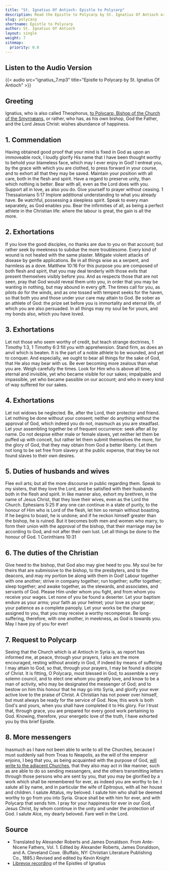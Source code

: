```yaml
---
title: "St. Ignatius Of Antioch: Epistle to Polycarp"
description: Read the Epistle to Polycarp by St. Ignatius Of Antioch or listen to the audio recording here. Scriptural references included with the text.
slug: polycarp
shortname: Epistle to Polycarp
author: St. Ignatius Of Antioch
layout: single
weight: 7
sitemap:
  priority: 0.8
---
```

## Listen to the Audio Version
{{< audio src="ignatius_7.mp3" title="Epistle to Polycarp by St. Ignatius Of Antioch" >}}
## Greeting
Ignatius, who is also called Theophorus, [to Polycarp, Bishop of the Church of the Smyrnæans,](/apostolic-fathers/polycarp-of-smyrna/) or rather, who has, as his own bishop, God the Father, and the Lord Jesus Christ: wishes abundance of happiness.

## 1. Commendation 

Having obtained good proof that your mind is fixed in God as upon an immoveable rock, I loudly glorify His name that I have been thought worthy to behold your blameless face, which may I ever enjoy in God! I entreat you, by the grace with which you are clothed, to press forward in your course, and to exhort all that they may be saved. Maintain your position with all care, both in the flesh and spirit. Have a regard to preserve unity, than which nothing is better. Bear with all, even as the Lord does with you. Support all in love, as also you do. Give yourself to prayer without ceasing. 1 Thessalonians 5:17 Implore additional understanding to what you already have. Be watchful, possessing a sleepless spirit. Speak to every man separately, as God enables you. Bear the infirmities of all, as being a perfect athlete in the Christian life: where the labour is great, the gain is all the more.

## 2. Exhortations
If you love the good disciples, no thanks are due to you on that account; but rather seek by meekness to subdue the more troublesome. Every kind of wound is not healed with the same plaster. Mitigate violent attacks of disease by gentle applications. Be in all things wise as a serpent, and harmless as a dove. Matthew 10:16 For this purpose you are composed of both flesh and spirit, that you may deal tenderly with those evils that present themselves visibly before you. And as respects those that are not seen, pray that God would reveal them unto you, in order that you may be wanting in nothing, but may abound in every gift. The times call for you, as pilots do for the winds, and as one tossed with tempest seeks for the haven, so that both you and those under your care may attain to God. Be sober as an athlete of God: the prize set before you is immortality and eternal life, of which you are also persuaded. In all things may my soul be for yours, and my bonds also, which you have loved.

## 3. Exhortations
Let not those who seem worthy of credit, but teach strange doctrines, 1 Timothy 1:3, 1 Timothy 6:3 fill you with apprehension. Stand firm, as does an anvil which is beaten. It is the part of a noble athlete to be wounded, and yet to conquer. And especially, we ought to bear all things for the sake of God, that He also may bear with us. Be ever becoming more zealous than what you are. Weigh carefully the times. Look for Him who is above all time, eternal and invisible, yet who became visible for our sakes; impalpable and impassible, yet who became passible on our account; and who in every kind of way suffered for our sakes.

## 4. Exhortations
Let not widows be neglected. Be, after the Lord, their protector and friend. Let nothing be done without your consent; neither do anything without the approval of God, which indeed you do not, inasmuch as you are steadfast. Let your assembling together be of frequent occurrence: seek after all by name. Do not despise either male or female slaves, yet neither let them be puffed up with conceit, but rather let them submit themselves the more, for the glory of God, that they may obtain from God a better liberty. Let them not long to be set free from slavery at the public expense, that they be not found slaves to their own desires.

## 5. Duties of husbands and wives

Flee evil arts; but all the more discourse in public regarding them. Speak to my sisters, that they love the Lord, and be satisfied with their husbands both in the flesh and spirit. In like manner also, exhort my brethren, in the name of Jesus Christ, that they love their wives, even as the Lord the Church. Ephesians 5:25 If any one can continue in a state of purity, to the honour of Him who is Lord of the flesh, let him so remain without boasting. If he begins to boast, he is undone; and if he reckon himself greater than the bishop, he is ruined. But it becomes both men and women who marry, to form their union with the approval of the bishop, that their marriage may be according to God, and not after their own lust. Let all things be done to the honour of God. 1 Corinthians 10:31

## 6. The duties of the Christian
Give heed to the bishop, that God also may give heed to you. My soul be for theirs that are submissive to the bishop, to the presbyters, and to the deacons, and may my portion be along with them in God! Labour together with one another; strive in company together; run together; suffer together; sleep together; and awake together, as the stewards, and associates, and servants of God. Please Him under whom you fight, and from whom you receive your wages. Let none of you be found a deserter. Let your baptism endure as your arms; your faith as your helmet; your love as your spear; your patience as a complete panoply. Let your works be the charge assigned to you, that you may receive a worthy recompense. Be long-suffering, therefore, with one another, in meekness, as God is towards you. May I have joy of you for ever!

## 7. Request to Polycarp
Seeing that the Church which is at Antioch in Syria is, as report has informed me, at peace, through your prayers, I also am the more encouraged, resting without anxiety in God, if indeed by means of suffering I may attain to God, so that, through your prayers, I may be found a disciple of Christ. It is fitting, O Polycarp, most blessed in God, to assemble a very solemn council, and to elect one whom you greatly love, and know to be a man of activity, who may be designated the messenger of God; and to bestow on him this honour that he may go into Syria, and glorify your ever active love to the praise of Christ. A Christian has not power over himself, but must always be ready for the service of God. Now, this work is both God's and yours, when you shall have completed it to His glory. For I trust that, through grace, you are prepared for every good work pertaining to God. Knowing, therefore, your energetic love of the truth, I have exhorted you by this brief Epistle.

## 8. More messengers
Inasmuch as I have not been able to write to all the Churches, because I must suddenly sail from Troas to Neapolis, as the will of the emperor enjoins, I beg that you, as being acquainted with the purpose of God, [will write to the adjacent Churches](/apostolic-fathers/polycarp-of-smyrna/philippians/), that they also may act in like manner, such as are able to do so sending messengers, and the others transmitting letters through those persons who are sent by you, that you may be glorified by a work which shall be remembered for ever, as indeed you are worthy to be. I salute all by name, and in particular the wife of Epitropus, with all her house and children. I salute Attalus, my beloved. I salute him who shall be deemed worthy to go from you into Syria. Grace shall be with him for ever, and with Polycarp that sends him. I pray for your happiness for ever in our God, Jesus Christ, by whom continue in the unity and under the protection of God. I salute Alce, my dearly beloved. Fare well in the Lord.

## Source
- Translated by Alexander Roberts and James Donaldson. From Ante-Nicene Fathers, Vol. 1. Edited by Alexander Roberts, James Donaldson, and A. Cleveland Coxe. (Buffalo, NY: Christian Literature Publishing Co., 1885.) Revised and edited by Kevin Knight
- [Librevox recording](https://librivox.org/epistles-of-ignatius-by-st-ignatius-of-antioch/) of the Epistles of Ignatius